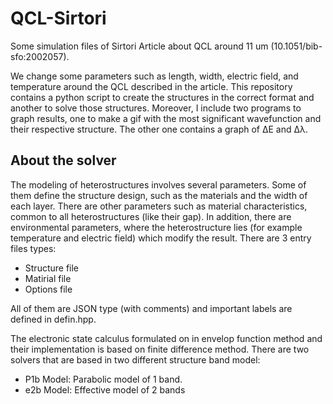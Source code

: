 # QCL-Sirtori

Some simulation files of Sirtori Article about QCL around 11 um (10.1051/bib-sfo:2002057). 

We change some parameters such as length, width, electric field, and temperature around the QCL described in the article. 
This repository contains a python script to create the structures in the correct format and another to solve those structures. Moreover, I include two programs to graph results, one to make a gif with the most significant wavefunction and their respective structure. The other one contains a graph of ΔE and Δλ. 

## About the solver 
The modeling of heterostructures involves several parameters. Some of them define the structure design, such as the materials and the width of each layer. There are other parameters such as material characteristics, common to all heterostructures (like their gap). In addition, there are environmental parameters, where the heterostructure lies (for example temperature and electric field) which modify the result.
There are 3 entry files types:
- Structure file
- Matirial file 
- Options file 

All of them are JSON type (with comments) and important labels are defined in defin.hpp.

The electronic state calculus formulated on in envelop function method and their implementation is based on finite difference method.
There are two solvers that are based in two different structure band model:
- P1b Model: Parabolic model of 1 band.
- e2b Model: Effective model of 2 bands
